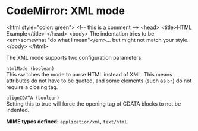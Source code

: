 CodeMirror: XML mode
====================

&lt;html style="color: green"&gt; &lt;!-- this is a comment --&gt; &lt;head&gt; &lt;title&gt;HTML Example&lt;/title&gt; &lt;/head&gt; &lt;body&gt; The indentation tries to be &lt;em&gt;somewhat &quot;do what I mean&quot;&lt;/em&gt;... but might not match your style. &lt;/body&gt; &lt;/html&gt;

The XML mode supports two configuration parameters:

`htmlMode (boolean)`  
This switches the mode to parse HTML instead of XML. This means attributes do not have to be quoted, and some elements (such as `br`) do not require a closing tag.

`alignCDATA (boolean)`  
Setting this to true will force the opening tag of CDATA blocks to not be indented.

**MIME types defined:** `application/xml`, `text/html`.
